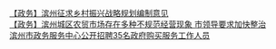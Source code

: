   
[【政务】滨州征求乡村振兴战略规划编制意见](http://www.dianyue.me/archives/236/x2gbj6qwq8fd76c6/)  
[【政务】滨州城区农贸市场存在多种不规范经营现象 市领导要求加快整治](http://www.dianyue.me/archives/236/7lrga6n58cch4fs5/)  
[滨州市政务服务中心公开招聘35名政府购买服务工作人员](http://www.dianyue.me/archives/728/kikmvr3cdzclvx44/)